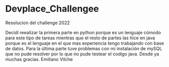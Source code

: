 # Devplace_Challengee
Resolucion del challenge 2022

Decidí reealizar la primera parte en python porque es un lenguaje cómodo para este tipo de tareas mientras que 
el resto de partes las hice en java porque es el lenguaje en el que mas experiencia tengo trabajando con base de datos.
Para la última parte tuve problemas con mi instalación de mySQL que no pude resolver por lo que no pude testear el codigo java.
Desde ya muchas gracias.
Emiliano Vilche
